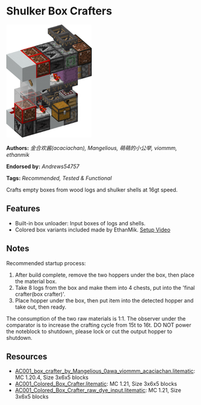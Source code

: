 # Shulker Box Crafters
<img alt="area_render.png" src="images/area_render.png?raw=1" height="300px">

**Authors:** *金合欢酱(acaciachan), Mangelious, 萌萌的小公举, viommm, ethanmik*

**Endorsed by:** *Andrews54757*

**Tags:** *Recommended, Tested & Functional*

Crafts empty boxes from wood logs and shulker shells at 16gt speed.

## Features
- Built-in box unloader: Input boxes of logs and shells.
- Colored box variants included made by EthanMik. [Setup Video](https://youtu.be/llxf7ab16gw)

## Notes
Recommended startup process:
1. After build complete, remove the two hoppers under the box, then place the material box.
2. Take 8 logs from the box and make them into 4 chests, put into the 'final crafter(box crafter)'.
3. Place hopper under the box, then put item into the detected hopper and take out, then ready.

The consumption of the two raw materials is 1:1. The observer under the comparator is to increase the crafting cycle from 15t to 16t. DO NOT power the noteblock to shutdown, please lock or cut the output hopper to shutdown.

## Resources
- [AC001_box_crafter_by_Mangelious_0awa_viommm_acaciachan.litematic](attachments/AC001_box_crafter_by_Mangelious_0awa_viommm_acaciachan.litematic): MC 1.20.4, Size 3x6x5 blocks
- [AC001_Colored_Box_Crafter.litematic](attachments/AC001_Colored_Box_Crafter.litematic): MC 1.21, Size 3x6x5 blocks
- [AC001_Colored_Box_Crafter_raw_dye_input.litematic](attachments/AC001_Colored_Box_Crafter_raw_dye_input.litematic): MC 1.21, Size 3x6x5 blocks
